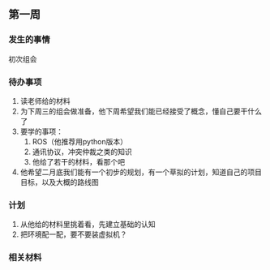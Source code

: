 <!--
 * @Author: Runze Yuan 1959180242@qq.com
 * @Date: 2023-02-10 13:35:29
 * @LastEditors: Runze Yuan 1959180242@qq.com
 * @LastEditTime: 2023-02-10 14:06:22
 * @FilePath: \Dissertation2022\日志\2.6-2.12.md
 * @Description: 
 * 
 * Copyright (c) 2023 by ${git_name_email}, All Rights Reserved. 
-->
## 第一周 

### **发生的事情**

初次组会

### 待办事项

1. 读老师给的材料
2. 为下周三的组会做准备，他下周希望我们能已经接受了概念，懂自己要干什么了
3. 要学的事项：
   1. ROS（他推荐用python版本）
   2. 通讯协议，冲突仲裁之类的知识
   3. 他给了若干的材料，看那个吧
4. 他希望二月底我们能有一个初步的规划，有一个草拟的计划，知道自己的项目目标，以及大概的路线图

### 计划
1. 从他给的材料里挑着看，先建立基础的认知
2. 把环境配一配，要不要装虚拟机？
### 相关材料
